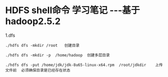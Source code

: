 # HDFS shell命令 学习笔记    ---基于hadoop2.5.2

1.dfs

	./hdfs dfs -mkdir /root   创建目录
	
	./hdfs dfs -mkdir -p  /home/hadoop  创建多层目录
	
	./hdfs dfs -put /home/jdk/jdk-8u65-linux-x64.rpm  /root/jdkdir    上传文件前  必须确保目录是已经存在状态
	

	